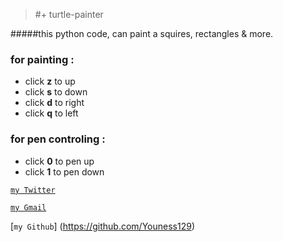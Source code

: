 >#+ turtle-painter

#####this python code, can paint a squires, rectangles & more.

### for painting :

- click **z** to up
- click **s** to down
- click **d** to right
- click **q** to left

### for pen controling :

- click **0** to pen up
- click **1** to pen down  


[`my Twitter`](https://twitter.com/ben_daou3)

[`my Gmail`](younessbendaoud2008@gmail.com)

[`my Github`] (https://github.com/Youness129)

